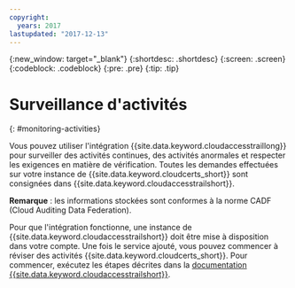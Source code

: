 ```yaml
---
copyright:
  years: 2017
lastupdated: "2017-12-13"
---
```

{:new_window: target="_blank"}
{:shortdesc: .shortdesc}
{:screen: .screen}
{:codeblock: .codeblock}
{:pre: .pre}
{:tip: .tip}

# Surveillance d'activités
{: #monitoring-activities}

Vous pouvez utiliser l'intégration {{site.data.keyword.cloudaccesstraillong}} pour surveiller des activités continues, des activités anormales et respecter les exigences en matière de vérification. Toutes les demandes effectuées sur votre instance de {{site.data.keyword.cloudcerts_short}} sont consignées dans {{site.data.keyword.cloudaccesstrailshort}}.

**Remarque** : les informations stockées sont conformes à la norme CADF (Cloud Auditing Data Federation). 

Pour que l'intégration fonctionne, une instance de {{site.data.keyword.cloudaccesstrailshort}} doit être mise à disposition dans votre compte. Une fois le service ajouté, vous pouvez commencer à réviser des activités {{site.data.keyword.cloudcerts_short}}. Pour commencer, exécutez les étapes décrites dans la [documentation {{site.data.keyword.cloudaccesstrailshort}}](../cloud-activity-tracker/index.html#getting-started-with-cla).
